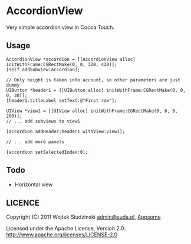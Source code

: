 AccordionView
=============

Very simple accordion view in Cocoa Touch.

Usage
-----
    AccordionView *accordion = [[AccordionView alloc] initWithFrame:CGRectMake(0, 0, 320, 420)];
    [self addSubview:accordion];

    // Only height is taken into account, so other parameters are just dummy
    UIButton *header1 = [[UIButton alloc] initWithFrame:CGRectMake(0, 0, 0, 30)];
    [header1.titleLabel setText:@"First row"];

    UIView *view1 = [[UIView alloc] initWithFrame:CGRectMake(0, 0, 0, 200)];
    // ... add subviews to view1

    [accordion addHeader:header1 withView:view1];

    // ... add more panels

    [accordion setSelectedIndex:0];

Todo
----
* Horizontal view

LICENCE
-------

Copyright (C) 2011 Wojtek Siudzinski <admin@suda.pl>, [Appsome](http://appsome.co)

Licensed under the Apache License, Version 2.0: http://www.apache.org/licenses/LICENSE-2.0